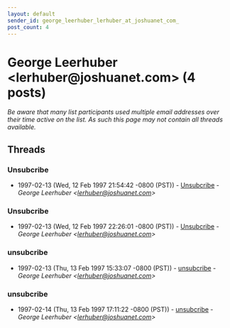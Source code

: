 ```yaml
---
layout: default
sender_id: george_leerhuber_lerhuber_at_joshuanet_com_
post_count: 4
---
```


# George Leerhuber <lerhuber<span>@</span>joshuanet.com> (4 posts)

_Be aware that many list participants used multiple email addresses over their time active on the list. As such this page may not contain all threads available._

## Threads

### Unsubcribe
+ 1997-02-13 (Wed, 12 Feb 1997 21:54:42 -0800 (PST)) - [Unsubcribe](/archive/1997/02/0baf9f24f50fb364a21c15f549e3cd9426b0bf4454582df7a7090b7343c38215) - _George Leerhuber \<lerhuber@joshuanet.com\>_

### Unsubcribe
+ 1997-02-13 (Wed, 12 Feb 1997 22:26:01 -0800 (PST)) - [Unsubcribe](/archive/1997/02/0ce450155286e7d6bbf45a74c183d8286aa1cb9044d84e9636a0c9bde49e1dc5) - _George Leerhuber \<lerhuber@joshuanet.com\>_

### unsubcribe
+ 1997-02-13 (Thu, 13 Feb 1997 15:33:07 -0800 (PST)) - [unsubcribe](/archive/1997/02/a79e0521547ac07887ad13c779e717903e2e004d27a44deaa2840553b623f5a1) - _George Leerhuber \<lerhuber@joshuanet.com\>_

### unsubcribe
+ 1997-02-14 (Thu, 13 Feb 1997 17:11:22 -0800 (PST)) - [unsubcribe](/archive/1997/02/46f26d65b5189fc429e4d146fb18d701c12fb3f80a0ff34350f14591b0963d79) - _George Leerhuber \<lerhuber@joshuanet.com\>_

